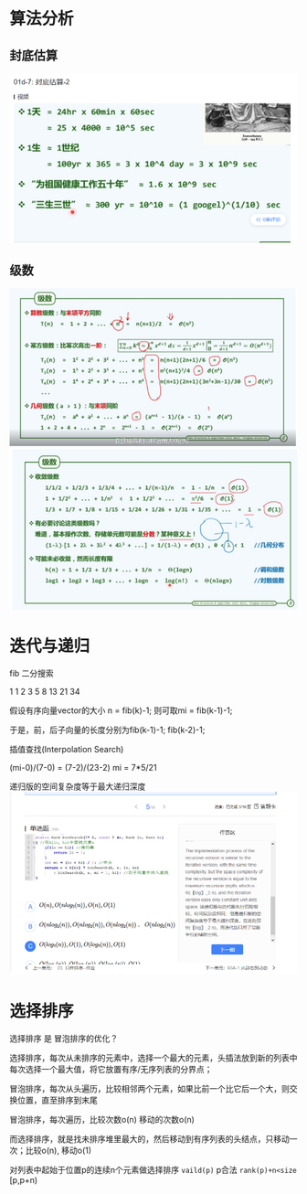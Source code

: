 
# 算法分析
## 封底估算

![](./png/封底运算.png)

## 级数
![](./png/几何级数.png)
![](./png/收敛级数.png)

# 迭代与递归
fib 二分搜索

 1 1 2 3 5 8 13 21 34

假设有序向量vector<int>的大小 n = fib(k)-1; 则可取mi = fib(k-1)-1;

于是，前，后子向量的长度分别为fib(k-1)-1; fib(k-2)-1;

插值查找(Interpolation Search)


(mi-0)/(7-0) = (7-2)/(23-2)
mi = 7*5/21  

递归版的空间复杂度等于最大递归深度
![](./png/递归版的空间复杂度等于最大递归深度.png)

# 选择排序
选择排序 是 冒泡排序的优化？

选择排序，每次从未排序的元素中，选择一个最大的元素，头插法放到新的列表中
每次选择一个最大值，将它放置有序/无序列表的分界点；

冒泡排序，每次从头遍历，比较相邻两个元素，如果比前一个比它后一个大，则交换位置，直至排序到末尾

冒泡排序，每次遍历，比较次数o(n) 移动的次数o(n)

而选择排序，就是找未排序堆里最大的，然后移动到有序列表的头结点，只移动一次；比较o(n), 移动o(1)


对列表中起始于位置p的连续n个元素做选择排序 `vaild(p)` p合法 `rank(p)+n<size`  [p,p+n)








